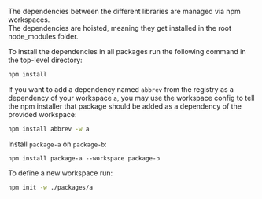 The dependencies between the different libraries are managed via npm workspaces.  
The dependencies are hoisted, meaning they get installed in the root node_modules folder.

To install the dependencies in all packages run the following command in the top-level directory:
````bash
npm install
````


If you want to add a dependency named `abbrev` from the registry as a dependency 
of your workspace `a`, you may use the workspace config to tell the npm installer that package should 
be added as a dependency of the provided workspace:
```bash
npm install abbrev -w a
```

Install `package-a` on `package-b`:
```
npm install package-a --workspace package-b
```

To define a new workspace run:
```bash
npm init -w ./packages/a
```